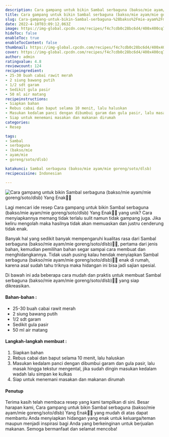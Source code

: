 ```yaml
---
description: Cara gampang untuk bikin Sambal serbaguna (bakso/mie ayam/mie goreng/soto/dlsb) Yang Enak"
title: Cara gampang untuk bikin Sambal serbaguna (bakso/mie ayam/mie goreng/soto/dlsb) Yang Enak
slug: Cara-gampang-untuk-bikin-Sambal-serbaguna-%28bakso%2Fmie-ayam%2Fmie-goreng%2Fsoto%2Fdlsb%29-Yang-Enak
date: 2022-4-10T03:09:12.063Z
image: https://img-global.cpcdn.com/recipes/f4c7cdb0c28bc6d4/400x400cq70/photo.jpg
hideToc: false
enableToc: true
enableTocContent: false
thumbnail: https://img-global.cpcdn.com/recipes/f4c7cdb0c28bc6d4/400x400cq70/photo.jpg
cover: https://img-global.cpcdn.com/recipes/f4c7cdb0c28bc6d4/400x400cq70/photo.jpg
author: admin
ratingvalue: 4.8
reviewcount: 124
recipeingredient:
- 25-30 buah cabai rawit merah
- 2 siung bawang putih
- 1/2 sdt garam
- Sedikit gula pasir
- 50 ml air matang
recipeinstructions:
- Siapkan bahan
- Rebus cabai dan baput selama 10 menit, lalu haluskan
- Masukan kedalam panci dengan dibumbui garam dan gula pasir, lalu masak hingga tekstur mengental, jika sudah dingin masukan kedalam wadah lalu simpan ke kulkas
- Siap untuk menemani masakan dan makanan dirumah
categories:
- Resep

tags:
- Sambal
- serbaguna
- (bakso/mie
- ayam/mie
- goreng/soto/dlsb)

katakunci: Sambal serbaguna (bakso/mie ayam/mie goreng/soto/dlsb)
recipecuisine: Indonesian

---
```


![Cara gampang untuk bikin Sambal serbaguna (bakso/mie ayam/mie goreng/soto/dlsb) Yang Enak👩‍🍳](https://img-global.cpcdn.com/recipes/f4c7cdb0c28bc6d4/400x400cq70/photo.jpg)

Lagi mencari ide resep Cara gampang untuk bikin Sambal serbaguna (bakso/mie ayam/mie goreng/soto/dlsb) Yang Enak👩‍🍳 yang unik? Cara menyiapkannya memang tidak terlalu sulit namun tidak gampang juga. Jika keliru mengolah maka hasilnya tidak akan memuaskan dan justru cenderung tidak enak.

Banyak hal yang sedikit banyak mempengaruhi kualitas rasa dari Sambal serbaguna (bakso/mie ayam/mie goreng/soto/dlsb)👩‍🍳, pertama dari jenis bahan, kemudian pemilihan bahan segar sampai cara membuat dan menghidangkannya. Tidak usah pusing kalau hendak menyiapkan Sambal serbaguna (bakso/mie ayam/mie goreng/soto/dlsb)👩‍🍳 enak di rumah, karena asal sudah tahu triknya maka hidangan ini bisa jadi sajian spesial.

Di bawah ini ada beberapa cara mudah dan praktis untuk membuat Sambal serbaguna (bakso/mie ayam/mie goreng/soto/dlsb)👩‍🍳 yang siap dikreasikan.

<!--inarticleads1-->

#### Bahan-bahan :

- 25-30 buah cabai rawit merah
- 2 siung bawang putih
- 1/2 sdt garam
- Sedikit gula pasir
- 50 ml air matang

<!--inarticleads2-->

#### Langkah-langkah membuat :

1. Siapkan bahan
1. Rebus cabai dan baput selama 10 menit, lalu haluskan
1. Masukan kedalam panci dengan dibumbui garam dan gula pasir, lalu masak hingga tekstur mengental, jika sudah dingin masukan kedalam wadah lalu simpan ke kulkas
1. Siap untuk menemani masakan dan makanan dirumah

#### Penutup

Terima kasih telah membaca resep yang kami tampilkan di sini. Besar harapan kami, Cara gampang untuk bikin Sambal serbaguna (bakso/mie ayam/mie goreng/soto/dlsb) Yang Enak👩‍🍳 yang mudah di atas dapat membantu Anda menyiapkan hidangan yang enak untuk keluarga/teman maupun menjadi inspirasi bagi Anda yang berkeinginan untuk berjualan makanan. Semoga bermanfaat dan selamat mencoba!